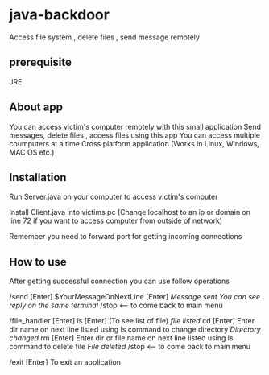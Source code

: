 # java-backdoor
Access file system , delete files , send message remotely


## prerequisite
JRE

## About app
You can access victim's computer remotely with this small application
Send messages, delete files , access files using this app
You can access multiple coumputers at a time
Cross platform application (Works in Linux, Windows, MAC OS etc.)

## Installation
Run Server.java on your computer to access victim's computer

Install Client.java into victims pc (Change localhost to an ip or domain on line 72 if you want to access computer from outside of network)

Remember you need to forward port for getting incoming connections

## How to use
After getting successful connection you can use follow operations

/send [Enter]
$YourMessageOnNextLine [Enter]
*Message sent*
*You can see reply on the same terminal*
/stop <-- to come back to main menu

/file_handler [Enter]
ls [Enter] (To see list of file)
*file listed*
cd [Enter]
Enter dir name on next line listed using ls command to change directory
*Directory changed*
rm [Enter]
Enter dir or file name on next line listed using ls command to delete file
*File deleted*
/stop <-- to come back to main menu

/exit [Enter]
To exit an application
